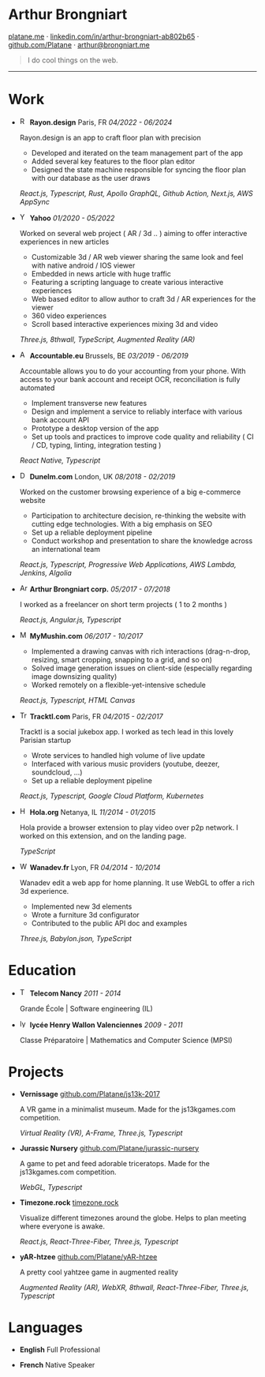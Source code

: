 # Arthur Brongniart

[platane.me](https://platane.me) · [linkedin.com/in/arthur-brongniart-ab802b65](https://linkedin.com/in/arthur-brongniart-ab802b65) · [github.com/Platane](https://github.com/Platane) · [arthur@brongniart.me](mailto:arthur@brongniart.me)

> I do cool things on the web.

---

# Work

- <img width="16px" height="16px" src="https://rayon.design/_next/static/media/32-black-padded.a22edb49.png" alt="Rayon.design logo" /> **Rayon.design**
  Paris, FR _04/2022 - 06/2024_
  
  Rayon.design is an app to craft floor plan with precision 
  - Developed and iterated on the team management part of the app
  - Added several key features to the floor plan editor
  - Designed the state machine responsible for syncing the floor plan with our database as the user draws
 
  _React.js, Typescript, Rust, Apollo GraphQL, Github Action, Next.js, AWS AppSync_
 
 
- <img width="16px" height="16px" src="https://s.yimg.com/rz/l/favicon.ico" alt="Yahoo logo" /> **Yahoo**
  _01/2020 - 05/2022_
  
  Worked on several web project ( AR / 3d ..  ) aiming to offer interactive experiences in new articles
  - Customizable 3d / AR web viewer sharing the same look and feel with native android / IOS viewer
  - Embedded in news article with huge traffic
  - Featuring a scripting language to create various interactive experiences
  - Web based editor to allow author to craft 3d / AR experiences for the viewer
  - 360 video experiences
  - Scroll based interactive experiences mixing 3d and video
 
  _Three.js, 8thwall, TypeScript, Augmented Reality (AR)_
 
 
- <img width="16px" height="16px" src="https://www.accountable.eu/favicons/favicon-32x32.png" alt="Accountable.eu logo" /> **Accountable.eu**
  Brussels, BE _03/2019 - 06/2019_
  
  Accountable allows you to do your accounting from your phone. With access to your bank account and receipt OCR, reconciliation is fully automated
  - Implement transverse new features
  - Design and implement a service to reliably interface with various bank account API
  - Prototype a desktop version of the app
  - Set up tools and practices to improve code quality and reliability ( CI / CD, typing, linting, integration testing )
 
  _React Native, Typescript_
 
 
- <img width="16px" height="16px" src="https://assets.dunelm.com/icon-32x32.png" alt="Dunelm.com logo" /> **Dunelm.com**
  London, UK _08/2018 - 02/2019_
  
  Worked on the customer browsing experience of a big e-commerce website
  - Participation to architecture decision, re-thinking the website with cutting edge technologies. With a big emphasis on SEO
  - Set up a reliable deployment pipeline
  - Conduct workshop and presentation to share the knowledge across an international team
 
  _React.js, Typescript, Progressive Web Applications, AWS Lambda, Jenkins, Algolia_
 
 
- <img width="16px" height="16px" src="https://platane.me/assets/img/avatar-460x460.jpg" alt="Arthur Brongniart corp. logo" /> **Arthur Brongniart corp.**
  _05/2017 - 07/2018_
  
  I worked as a freelancer on short term projects ( 1 to 2 months )
 
  _React.js, Angular.js, Typescript_
 
 
- <img width="16px" height="16px" src="https://mymushin.com/wp-content/uploads/2024/01/cropped-logo-mushin-32x32.png" alt="MyMushin.com logo" /> **MyMushin.com**
  _06/2017 - 10/2017_
  
  
  - Implemented a drawing canvas with rich interactions (drag-n-drop, resizing, smart cropping, snapping to a grid, and so on)
  - Solved image generation issues on client-side (especially regarding image downsizing quality)
  - Worked remotely on a flexible-yet-intensive schedule
 
  _React.js, Typescript, HTML Canvas_
 
 
- <img width="16px" height="16px" src="https://tracktl.com/favicon.png" alt="Tracktl.com logo" /> **Tracktl.com**
  Paris, FR _04/2015 - 02/2017_
  
  Tracktl is a social jukebox app. I worked as tech lead in this lovely Parisian startup
  - Wrote services to handled high volume of live update
  - Interfaced with various music providers (youtube, deezer, soundcloud, …)
  - Set up a reliable deployment pipeline
 
  _React.js, Typescript, Google Cloud Platform, Kubernetes_
 
 
- <img width="16px" height="16px" src="https://hola.org/favicon-32x32.png" alt="Hola.org logo" /> **Hola.org**
  Netanya, IL _11/2014 - 01/2015_
  
  Hola provide a browser extension to play video over p2p network. I worked on this extension, and on the landing page.
 
  _TypeScript_
 
 
- <img width="16px" height="16px" src="https://www.wanadevdigital.fr/build/pictures/favicon/favicon-32x32.webp" alt="Wanadev.fr logo" /> **Wanadev.fr**
  Lyon, FR _04/2014 - 10/2014_
  
  Wanadev edit a web app for home planning. It use WebGL to offer a rich 3d experience.
  - Implemented new 3d elements
  - Wrote a furniture 3d configurator
  - Contributed to the public API doc and examples
 
  _Three.js, Babylon.json, TypeScript_
 
 

# Education
- <img width="16px" height="16px" src="https://telecomnancy.univ-lorraine.fr/wp-content/themes/telecom/img/favicon/favicon-32x32.png" alt="Telecom Nancy logo" /> **Telecom Nancy** _2011 - 2014_
  
  Grande École | Software engineering (IL)
  

  
- <img width="16px" height="16px" src="https://lyceehenriwallon-valenciennes.fr/images/favicon.ico" alt="lycée Henry Wallon Valenciennes logo" /> **lycée Henry Wallon Valenciennes** _2009 - 2011_
  
  Classe Préparatoire | Mathematics and Computer Science (MPSI)
  

  
# Projects
- **Vernissage**  [github.com/Platane/js13k-2017](https://github.com/Platane/js13k-2017)
  
  A VR game in a minimalist museum. Made for the js13kgames.com competition.
 
  _Virtual Reality (VR), A-Frame, Three.js, Typescript_
  

  
- **Jurassic Nursery**  [github.com/Platane/jurassic-nursery](https://github.com/Platane/jurassic-nursery)
  
  A game to pet and feed adorable triceratops. Made for the js13kgames.com competition.
 
  _WebGL, Typescript_
  

  
- **Timezone.rock**  [timezone.rock](https://timezone.rock)
  
  Visualize different timezones around the globe. Helps to plan meeting where everyone is awake.
 
  _React.js, React-Three-Fiber, Three.js, Typescript_
  

  
- **yAR-htzee**  [github.com/Platane/yAR-htzee](https://github.com/Platane/yAR-htzee)
  
  A pretty cool yahtzee game in augmented reality
 
  _Augmented Reality (AR), WebXR, 8thwall, React-Three-Fiber, Three.js, Typescript_
  

  
# Languages
- **English** Full Professional
  
- **French** Native Speaker
  
